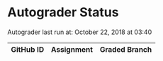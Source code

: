 # Autograder Status
Autograder last run at: October 22, 2018 at 03:40

| GitHub ID | Assignment | Graded Branch |
|-----------|------------|---------------|
